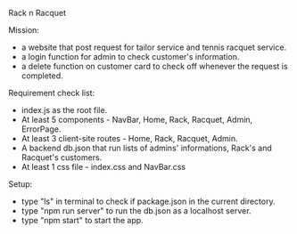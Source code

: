 Rack n Racquet

Mission: 
- a website that post request for tailor service and tennis racquet service.
- a login function for admin to check customer's information.
- a delete function on customer card to check off whenever the request is completed.

Requirement check list:
- index.js as the root file.
- At least 5 components - NavBar, Home, Rack, Racquet, Admin, ErrorPage.
- At least 3 client-site routes - Home, Rack, Racquet, Admin.
- A backend db.json that run lists of admins' informations, Rack's and Racquet's customers.
- At least 1 css file - index.css and NavBar.css

Setup:
- type "ls" in terminal to check if package.json in the current directory.
- type "npm run server" to run the db.json as a localhost server.
- type "npm start" to start the app.